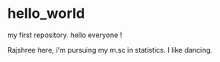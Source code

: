 # hello_world
my first repository.
hello everyone !

Rajshree here, i'm pursuing my m.sc in statistics. I like dancing.
